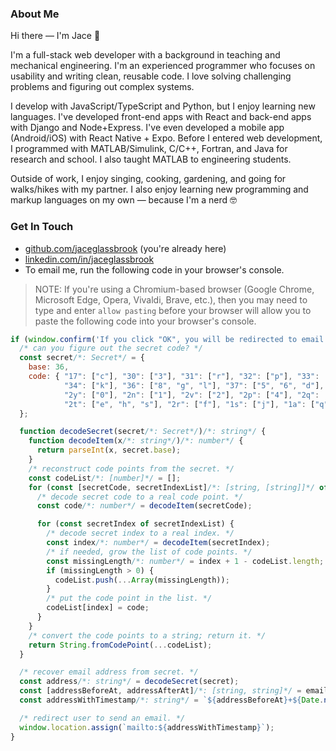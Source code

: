 <!--
**jaceglassbrook/jaceglassbrook** is a ✨ _special_ ✨ repository because its `README.md` (this file) appears on your GitHub profile.
-->

### About Me

Hi there — I'm Jace 👋

I'm a full-stack web developer with a background in teaching and mechanical engineering. I'm an experienced programmer who focuses on usability and writing clean, reusable code. I love solving challenging problems and figuring out complex systems.

I develop with JavaScript/TypeScript and Python, but I enjoy learning new languages. I've developed front-end apps with React and back-end apps with Django and Node+Express. I've even developed a mobile app (Android/iOS) with React Native + Expo. Before I entered web development, I programmed with MATLAB/Simulink, C/C++, Fortran, and Java for research and school. I also taught MATLAB to engineering students.

Outside of work, I enjoy singing, cooking, gardening, and going for walks/hikes with my partner. I also enjoy learning new programming and markup languages on my own — because I'm a nerd 🤓

### Get In Touch

-   [github.com/jaceglassbrook](https://github.com/jaceglassbrook/) (you're already here)
-   [linkedin.com/in/jaceglassbrook](https://www.linkedin.com/in/jaceglassbrook/)
-   To email me, run the following code in your browser's console.

> NOTE: If you're using a Chromium-based browser (Google Chrome, Microsoft Edge, Opera, Vivaldi, Brave, etc.), then you may need to type and enter `allow pasting` before your browser will allow you to paste the following code into your browser's console.

```js
if (window.confirm('If you click "OK", you will be redirected to email Jace.')) {
  /* can you figure out the secret code? */
  const secret/*: Secret*/ = {
    base: 36,
    code: { "17": ["c"], "30": ["3"], "31": ["r"], "32": ["p"], "33": ["9", "a", "m", "o"],
            "34": ["k"], "36": ["8", "g", "l"], "37": ["5", "6", "d"], "38": ["i", "n"],
            "2y": ["0"], "2n": ["1"], "2v": ["2"], "2p": ["4"], "2q": ["7"], "2z": ["b"],
            "2t": ["e", "h", "s"], "2r": ["f"], "1s": ["j"], "1a": ["q"] }
  };

  function decodeSecret(secret/*: Secret*/)/*: string*/ {
    function decodeItem(x/*: string*/)/*: number*/ {
      return parseInt(x, secret.base);
    }
    /* reconstruct code points from the secret. */
    const codeList/*: [number]*/ = [];
    for (const [secretCode, secretIndexList]/*: [string, [string]]*/ of Object.entries(secret.code)) {
      /* decode secret code to a real code point. */
      const code/*: number*/ = decodeItem(secretCode);

      for (const secretIndex of secretIndexList) {
        /* decode secret index to a real index. */
        const index/*: number*/ = decodeItem(secretIndex);
        /* if needed, grow the list of code points. */
        const missingLength/*: number*/ = index + 1 - codeList.length;
        if (missingLength > 0) {
          codeList.push(...Array(missingLength));
        }
        /* put the code point in the list. */
        codeList[index] = code;
      }
    }
    /* convert the code points to a string; return it. */
    return String.fromCodePoint(...codeList);
  }

  /* recover email address from secret. */
  const address/*: string*/ = decodeSecret(secret);
  const [addressBeforeAt, addressAfterAt]/*: [string, string]*/ = email.split("@");
  const addressWithTimestamp/*: string*/ = `${addressBeforeAt}+${Date.now().toString()}@${addressAfterAt}`;

  /* redirect user to send an email. */
  window.location.assign(`mailto:${addressWithTimestamp}`);
}
```
